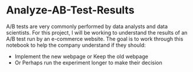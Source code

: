 # Analyze-AB-Test-Results
A/B tests are very commonly performed by data analysts and data scientists. For this project, I will be working to understand the results of an A/B test run by an e-commerce website. 
The goal is to work through this notebook to help the company understand if they should:  
- Implement the new webpage or Keep the old webpage
- Or Perhaps run the experiment longer to make their decision
